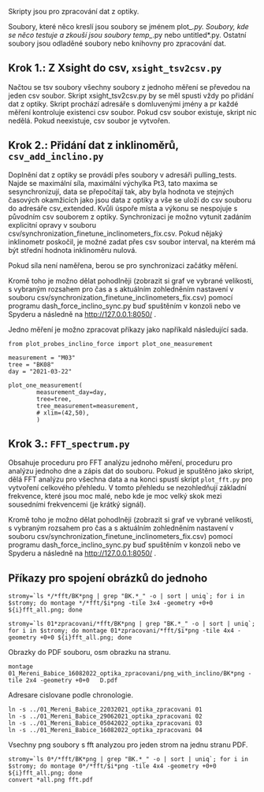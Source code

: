 Skripty jsou pro zpracování dat z optiky.

Soubory, které něco kreslí jsou soubory se jménem plot_*.py. Soubory,
kde se něco testuje a zkouší jsou soubory temp_*.py nebo
untitled*.py. Ostatní soubory jsou odladěné soubory nebo knihovny pro
zpracování dat.

## Krok 1.: Z Xsight do csv, `xsight_tsv2csv.py`

Načtou se tsv soubory všechny soubory z jednoho měření se
převedou na jeden csv soubor. Skript xsight_tsv2csv.py by se měl
spusti vždy po přidání dat z optiky. Skript prochází adresáře s
domluvenými jmény a pr každé měření kontroluje existenci csv
soubor. Pokud csv soubor existuje, skript nic nedělá. Pokud
neexistuje, csv soubor je vytvořen.

## Krok 2.: Přidání dat z inklinoměrů, `csv_add_inclino.py`

Doplnění dat z optiky se provádí přes soubory v adresáři
pulling_tests. Najde se maximální síla, maximální výchylka Pt3, tato
maxima se sesynchronizují, data se přepočítají tak, aby byla hodnota
ve stejných časových okamžicích jako jsou data z optiky a vše se uloží
do csv souboru do adresáře csv_extended. Kvůli úspoře místa a výkonu
se nespojuje s původním csv souborem z optiky. Synchronizaci je možno
vytunit zadáním explicitní opravy v souboru
csv/synchronization_finetune_inclinometers_fix.csv. Pokud nějaký
inklinometr poskočil, je možné zadat přes csv soubor interval, na
kterém má být střední hodnota inklinoměru nulová.

Pokud síla není naměřena, berou se pro synchronizaci začátky měření.

Kromě toho je možno dělat pohodlněji (zobrazit si graf ve vybrané velikosti, 
s vybraným rozsahem pro čas a s aktuálním zohledněním nastavení v souboru csv/synchronization_finetune_inclinometers_fix.csv)
pomocí programu dash_force_inclino_sync.py buď spuštěním v konzoli nebo ve Spyderu a následně na 
http://127.0.0.1:8050/ .

Jedno měření je možno zpracovat příkazy jako napříkald následující sada.
```
from plot_probes_inclino_force import plot_one_measurement

measurement = "M03"
tree = "BK08"
day = "2021-03-22"

plot_one_measurement(
        measurement_day=day,
        tree=tree, 
        tree_measurement=measurement, 
        # xlim=(42,50),
        ) 
```

## Krok 3.: `FFT_spectrum.py`

Obsahuje proceduru pro FFT analýzu jednoho měření, proceduru pro
analýzu jednoho dne a zápis dat do souboru. Pokud je spuštěno jako
skript, dělá FFT analýzu pro všechna data a na konci spustí skript
`plot_fft.py` pro vytvoření celkového přehledu. V tomto přehledu se
nezohledňují základní frekvence, které jsou moc malé, nebo kde je moc
velký skok mezi sousedními frekvencemi (je krátký signál).

Kromě toho je možno dělat pohodlněji (zobrazit si graf ve vybrané velikosti, 
s vybraným rozsahem pro čas a s aktuálním zohledněním nastavení v souboru csv/synchronization_finetune_inclinometers_fix.csv)
pomocí programu dash_force_inclino_sync.py buď spuštěním v konzoli nebo ve Spyderu a následně na 
http://127.0.0.1:8050/ .



## Příkazy pro spojení obrázků do jednoho


```
stromy=`ls */*fft/BK*png | grep "BK.*_" -o | sort | uniq`; for i in $stromy; do montage */*fft/$i*png -tile 3x4 -geometry +0+0 ${i}fft_all.png; done
```
```
stromy=`ls 01*zpracovani/*fft/BK*png | grep "BK.*_" -o | sort | uniq`; for i in $stromy; do montage 01*zpracovani/*fft/$i*png -tile 4x4 -geometry +0+0 ${i}fft_all.png; done
```
Obrazky do PDF souboru, osm obrazku na stranu.
```
montage 01_Mereni_Babice_16082022_optika_zpracovani/png_with_inclino/BK*png -tile 2x4 -geometry +0+0   D.pdf
```

Adresare cislovane podle chronologie.
```
ln -s ../01_Mereni_Babice_22032021_optika_zpracovani 01
ln -s ../01_Mereni_Babice_29062021_optika_zpracovani 02
ln -s ../01_Mereni_Babice_05042022_optika_zpracovani 03
ln -s ../01_Mereni_Babice_16082022_optika_zpracovani 04
```

Vsechny png soubory s fft analyzou pro jeden strom na jednu stranu PDF.
```
stromy=`ls 0*/*fft/BK*png | grep "BK.*_" -o | sort | uniq`; for i in $stromy; do montage 0*/*fft/$i*png -tile 4x4 -geometry +0+0 ${i}fft_all.png; done
convert *all.png fft.pdf

```

